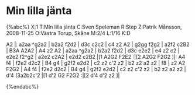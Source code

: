 # Min lilla jänta

{%abc%}
X:1
T:Min lilla jänta
C:Sven Speleman
R:Step
Z:Patrik Månsson, 2008-11-25
O:Västra Torup, Skåne
M:2/4
L:1/16
K:D

A2 |: a2aa ^g2a2 | b2a2 f2d2 | d3c c2c2 | c4 z2 A2 | g2gg f2g2 |
a2f2 c2B2 | B3A A2A2 | A4 z2 A2 | a2aa ^g2a2 | b2a2 f2d2 | d3c e2e2 | e4 z2 c2 |
e2e2 f2^g2 | a2e2 c2A2 | e2d2 c2B2 |[1 A2G2 F2E2 :|[2 A2G2 F2G2 ]|: A4 f4 | f2e2 d2c2 |
B4 g4 | g2f2 e2d2 | c2 z2 c'2 z2 | b2 z2 a2 z2 | f8 | z2 A2 F2G2 | A4 f4 | f2e2 d2c2 |
B4 g4 | g2f2 e2d2 | c2 z2 c'2 z2 | b2 z2 a2 z2 | d'4 (3a2b2c'2 |[1 d'2 G2 F2G2 :|[2 d'4 d'2 z2 ]|



{%endabc%}


